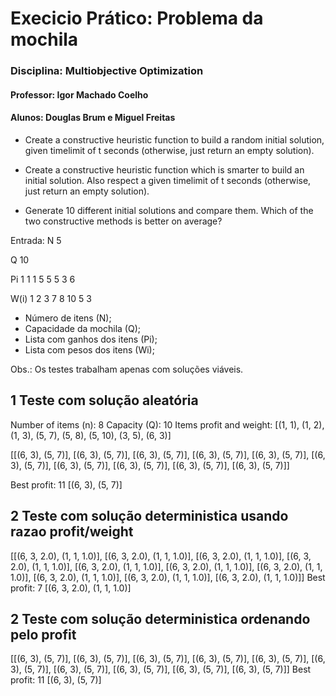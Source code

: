 # Execicio Prático: Problema da mochila


### Disciplina: Multiobjective Optimization
#### Professor: Igor Machado Coelho
#### Alunos: Douglas Brum e Miguel Freitas
- Create a constructive heuristic function to build a random initial
solution, given timelimit of t seconds (otherwise, just return an empty
solution).

- Create a constructive heuristic function which is smarter to build an
initial solution. Also respect a given timelimit of t seconds (otherwise,
just return an empty solution).
- Generate 10 different initial solutions and compare them. Which of the
two constructive methods is better on average?


Entrada:
N 5

Q 10

Pi  1 1 1 5 5 5 3 6

W(i)    1 2 3 7 8 10 5 3

- Número de itens (N);
- Capacidade da mochila (Q);
- Lista com ganhos dos itens (Pi);
- Lista com pesos dos itens (Wi);


Obs.: Os testes trabalham apenas com soluções viáveis.

## 1 Teste com solução aleatória
Number of items (n): 8
Capacity (Q): 10
Items profit and weight: [(1, 1), (1, 2), (1, 3), (5, 7), (5, 8), (5, 10), (3, 5), (6, 3)]


[[(6, 3), (5, 7)], [(6, 3), (5, 7)], [(6, 3), (5, 7)], [(6, 3), (5, 7)], [(6, 3), (5, 7)], [(6, 3), (5, 7)], [(6, 3), (5, 7)], [(6, 3), (5, 7)], [(6, 3), (5, 7)], [(6, 3), (5, 7)]]


Best profit: 11
[(6, 3), (5, 7)]



## 2 Teste com solução deterministica usando razao profit/weight
[[(6, 3, 2.0), (1, 1, 1.0)], [(6, 3, 2.0), (1, 1, 1.0)], [(6, 3, 2.0), (1, 1, 1.0)], [(6, 3, 2.0), (1, 1, 1.0)], [(6, 3, 2.0), (1, 1, 1.0)], [(6, 3, 2.0), (1, 1, 1.0)], [(6, 3, 2.0), (1, 1, 1.0)], [(6, 3, 2.0), (1, 1, 1.0)], [(6, 3, 2.0), (1, 1, 1.0)], [(6, 3, 2.0), (1, 1, 1.0)]]
Best profit: 7
[(6, 3, 2.0), (1, 1, 1.0)]

## 2 Teste com solução deterministica ordenando pelo profit
[[(6, 3), (5, 7)], [(6, 3), (5, 7)], [(6, 3), (5, 7)], [(6, 3), (5, 7)], [(6, 3), (5, 7)], [(6, 3), (5, 7)], [(6, 3), (5, 7)], [(6, 3), (5, 7)], [(6, 3), (5, 7)], [(6, 3), (5, 7)]]
Best profit: 11
[(6, 3), (5, 7)]
